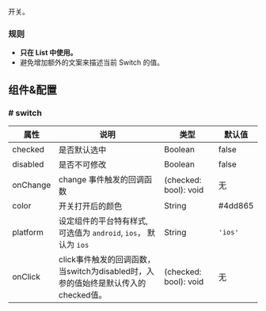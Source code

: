 
开关。

### 规则
- **只在 List 中使用。**
- 避免增加额外的文案来描述当前 Switch 的值。

## 组件&配置

### # switch

属性 | 说明 | 类型 | 默认值
----|-----|------|------
checked    | 是否默认选中    | Boolean       |   false  
disabled   | 是否不可修改    | Boolean       |   false  
onChange   | change 事件触发的回调函数 | (checked: bool): void |  无  
color | 开关打开后的颜色 | String | #4dd865 
platform |  设定组件的平台特有样式, 可选值为 `android`, `ios`， 默认为 `ios`  | String | `'ios'`
onClick   | click事件触发的回调函数，当switch为disabled时，入参的值始终是默认传入的checked值。 | (checked: bool): void |  无  
